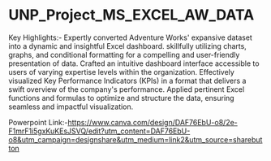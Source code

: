 # UNP_Project_MS_EXCEL_AW_DATA

Key Highlights:- Expertly converted Adventure Works' expansive dataset into a dynamic and insightful Excel dashboard.
skillfully utilizing charts, graphs, and conditional formatting for a compelling and user-friendly presentation of data.
Crafted an intuitive dashboard interface accessible to users of varying expertise levels within the organization.
Effectively visualized Key Performance Indicators (KPIs) in a format that delivers a swift overview of the company's performance.
Applied pertinent Excel functions and formulas to optimize and structure the data, ensuring seamless and impactful visualization.

Powerpoint Link:-https://www.canva.com/design/DAF76EbU-o8/2e-F1mrF1i5gxKuKEsJSVQ/edit?utm_content=DAF76EbU-o8&utm_campaign=designshare&utm_medium=link2&utm_source=sharebutton
